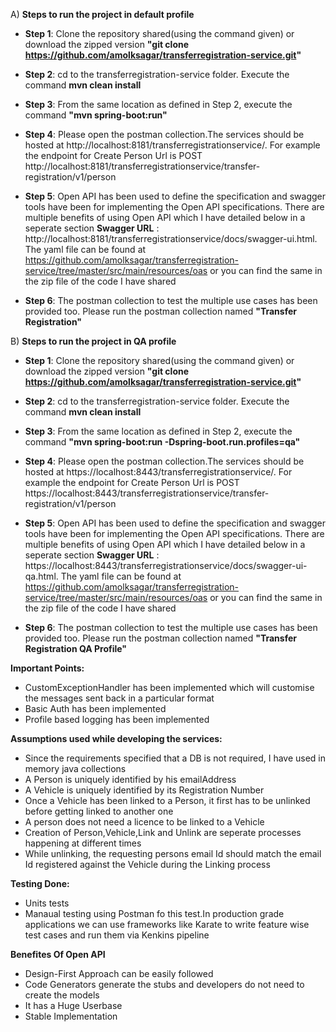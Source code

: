 A) **Steps to run the project in default profile**
- **Step 1**: Clone the repository shared(using the command given) or download the zipped version
**"git clone https://github.com/amolksagar/transferregistration-service.git"**

- **Step 2**:
         cd to the transferregistration-service folder.
         Execute the command
         **mvn clean install**
         
- **Step 3**:
         From the same location as defined in Step 2, execute the command **"mvn spring-boot:run"**
         
- **Step 4**:
          Please open the postman collection.The services should be hosted at http://localhost:8181/transferregistrationservice/. For example the endpoint for Create Person Url is POST http://localhost:8181/transferregistrationservice/transfer-registration/v1/person
          
- **Step 5**:
         Open API has been used to define the specification and swagger tools have been for implementing the Open API specifications. There are multiple benefits of using Open API which I have detailed below in a seperate section
         **Swagger URL** : http://localhost:8181/transferregistrationservice/docs/swagger-ui.html.
         The yaml file can be found at https://github.com/amolksagar/transferregistration-service/tree/master/src/main/resources/oas or you can find the same in the zip file of the code I have shared
- **Step 6**:
         The postman collection to test the multiple use cases has been provided too.
         Please run the postman collection named **"Transfer Registration"**


B) **Steps to run the project in QA profile**
- **Step 1**: Clone the repository shared(using the command given) or download the zipped version
**"git clone https://github.com/amolksagar/transferregistration-service.git"**

- **Step 2**:
         cd to the transferregistration-service folder.
         Execute the command
         **mvn clean install**
         
- **Step 3**:
         From the same location as defined in Step 2, execute the command **"mvn spring-boot:run -Dspring-boot.run.profiles=qa"**
         
- **Step 4**:
          Please open the postman collection.The services should be hosted at https://localhost:8443/transferregistrationservice/. For example the endpoint for Create Person Url is POST https://localhost:8443/transferregistrationservice/transfer-registration/v1/person
          
- **Step 5**:
         Open API has been used to define the specification and swagger tools have been for implementing the Open API specifications. There are multiple benefits of using Open API which I have detailed below in a seperate section
         **Swagger URL** : https://localhost:8443/transferregistrationservice/docs/swagger-ui-qa.html.
         The yaml file can be found at https://github.com/amolksagar/transferregistration-service/tree/master/src/main/resources/oas or you can find the same in the zip file of the code I have shared
- **Step 6**:
         The postman collection to test the multiple use cases has been provided too.
         Please run the postman collection named **"Transfer Registration QA Profile"**

**Important Points:**
- CustomExceptionHandler has been implemented which will customise the messages sent back in a particular format
- Basic Auth has been implemented
- Profile based logging has been implemented

**Assumptions used while developing the services:**
- Since the requirements specified that a DB is not required, I have used in memory java collections
- A Person is uniquely identified by his emailAddress
- A Vehicle is uniquely identified by its Registration Number
- Once a Vehicle has been linked to a Person, it first has to be unlinked before getting linked to another one
- A person does not need a licence to be linked to a Vehicle
- Creation of Person,Vehicle,Link and Unlink are seperate processes happening at different times
- While unlinking, the requesting persons email Id should match the email Id registered against the Vehicle during the Linking process

**Testing Done:**
- Units tests
- Manaual testing using Postman fo this test.In production grade applications we can use frameworks like Karate to write feature wise test cases and run them via Kenkins pipeline

**Benefites Of Open API**
- Design-First Approach can be easily followed
- Code Generators generate the stubs and developers do not need to create the models
- It has a Huge Userbase
- Stable Implementation
